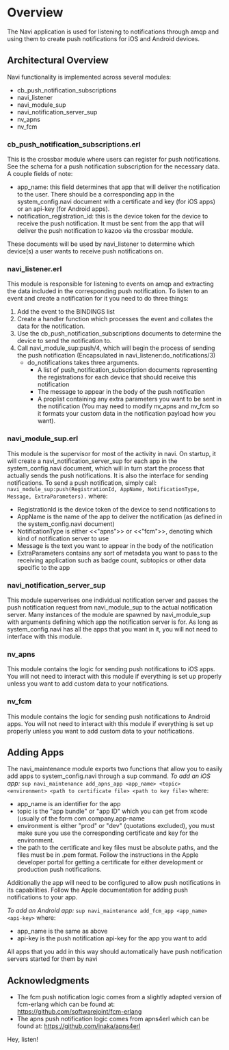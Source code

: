 # Overview
The Navi application is used for listening to notifications through amqp and using them to create push notifications for iOS and Android devices.

## Architectural Overview
Navi functionality is implemented across several modules:
* cb\_push\_notification\_subscriptions
* navi\_listener
* navi\_module\_sup
* navi\_notification\_server\_sup
* nv\_apns
* nv\_fcm

### cb\_push\_notification\_subscriptions.erl
This is the crossbar module where users can register for push notifications. See the schema for a push notification subscription for the necessary data. A couple fields of note:
* app\_name: this field determines that app that will deliver the notification to the user. There should be a corresponding app in the system\_config.navi 
document with a certificate and key (for iOS apps) or an api-key (for Android apps).
* notification\_registration\_id: this is the device token for the device to receive the push notification. It must be sent from the app that will deliver the
push notification to kazoo via the crossbar module.

These documents will be used by navi\_listener to determine which device(s) a user wants to receive push notifications on.

### navi\_listener.erl
This module is responsible for listening to events on amqp and extracting the data included in the corresponding push notification. To listen to an event
and create a notification for it you need to do three things:
1. Add the event to the BINDINGS list
2. Create a handler function which processes the event and collates the data for the notification.
3. Use the cb\_push\_notification\_subscriptions documents to determine the device to send the notification to.
4. Call navi\_module\_sup:push/4, which will begin the process of sending the push notification (Encapsulated in navi\_listener:do\_notifications/3)
	* do\_notifications takes three arguments. 
		* A list of push\_notification\_subscription documents representing the registrations for each device that should receive this notification
		* The message to appear in the body of the push notification
		* A proplist containing any extra parameters you want to be sent in the notification (You may need to modify nv_apns and nv_fcm so it formats your custom data in the notification payload how you want).

### navi\_module\_sup.erl
This module is the supervisor for most of the activity in navi. On startup, it will create a navi\_notification\_server\_sup for each app in the system\_config.navi document, which will in turn start the
process that actually sends the push notifications. It is also the interface for sending notifications. To send a push notification, simply call:
``navi_module_sup:push(RegistrationId, AppName, NotificationType, Message, ExtraParameters).``
where:
* RegistrationId is the device token of the device to send notifications to
* AppName is the name of the app to deliver the notification (as defined in the system\_config.navi document)
* NotificationType is either <<"apns">> or <<"fcm">>, denoting which kind of notification server to use
* Message is the text you want to appear in the body of the notification
* ExtraParameters contains any sort of metadata you want to pass to the receiving application such as badge count, subtopics or other data specific to the app

### navi\_notification\_server\_sup
This module superverises one individual notification server and passes the push notification request from navi\_module\_sup to the actual notification server.
Many instances of the module are spawned by navi\_module\_sup with arguments defining which app the notification server is for. As long as system\_config.navi has all the apps
that you want in it, you will not need to interface with this module.

### nv\_apns
This module contains the logic for sending push notifications to iOS apps. You will not need to interact with this module if everything is set up properly unless you want to add
custom data to your notifications.

### nv\_fcm
This module contains the logic for sending push notifications to Android apps. You will not need to interact with this module if everything is set up properly unless you want to add
custom data to your notifications.

## Adding Apps
The navi\_maintenance module exports two functions that allow you to easily add apps to system\_config.navi through a sup command.
*To add an iOS app:*
``sup navi_maintenance add_apns_app <app_name> <topic> <environment> <path to certificate file> <path to key file>``
where:
* app\_name is an identifier for the app
* topic is the "app bundle" or "app ID" which you can get from xcode (usually of the form com.company.app-name
* environment is either "prod" or "dev" (quotations excluded), you must make sure you use the corresponding certificate and key for the environment.
* the path to the certificate and key files must be absolute paths, and the files must be in .pem format. Follow the instructions in the Apple developer portal for
getting a certificate for either development or production push notifications.

Additionally the app will need to be configured to allow push notifications in its capabilities. Follow the Apple documentation for adding push notifications to your app.

*To add an Android app:*
``sup navi_maintenance add_fcm_app <app_name> <api-key>``
where:
* app\_name is the same as above
* api-key is the push notification api-key for the app you want to add

All apps that you add in this way should automatically have push notification servers started for them by navi

## Acknowledgments
* The fcm push notification logic comes from a slightly adapted version of fcm-erlang which can be found at: https://github.com/softwarejoint/fcm-erlang
* The apns push notification logic comes from apns4erl which can be found at: https://github.com/inaka/apns4erl

Hey, listen!
